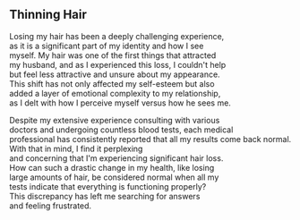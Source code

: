 
## Thinning Hair 

Losing my hair has been a deeply challenging experience,  
as it is a significant part of my identity and how I see  
myself. My hair was one of the first things that attracted  
my husband, and as I experienced this loss, I couldn't help  
but feel less attractive and unsure about my appearance.  
This shift has not only affected my self-esteem but also  
added a layer of emotional complexity to my relationship,  
as I delt with how I perceive myself versus how he sees me.

Despite my extensive experience consulting with various  
doctors and undergoing countless blood tests, each medical  
professional has consistently reported that all my results 
come back normal. With that in mind, I find it perplexing  
and concerning that I'm experiencing significant hair loss.  
How can such a drastic change in my health, like losing  
large amounts of hair, be considered normal when all my  
tests indicate that everything is functioning properly?  
This discrepancy has left me searching for answers  
and feeling frustrated.